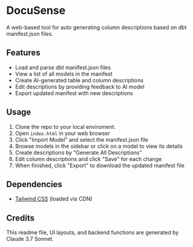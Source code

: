 # DocuSense

A web-based tool for auto generating column descriptions based on dbt manifest.json files.

## Features

- Load and parse dbt manifest.json files
- View a list of all models in the manifest 
- Create AI-generated table and column descriptions
- Edit descriptions by providing feedback to AI model
- Export updated manifest with new descriptions

## Usage
1. Clone the repo to your local enviroment.
2. Open `index.html` in your web browser
3. Click "Import Model" and select the manifest.json file
4. Browse models in the sidebar or click on a model to view its details
5. Create descriptions by "Generate All Descriptions"
6. Edit column descriptions and click "Save" for each change
7. When finished, click "Export" to download the updated manifest file

## Dependencies

- [Tailwind CSS](https://tailwindcss.com/) (loaded via CDN)

## Credits
This readme file, UI layouts, and backend functions are generated by Claude 3.7 Sonnet.
